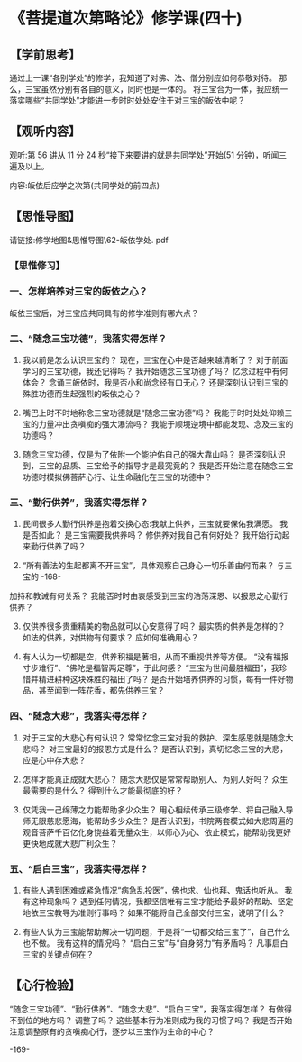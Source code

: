 
# 《菩提道次第略论》修学课(四十)

## 【学前思考】

通过上一课“各别学处”的修学，我知道了对佛、法、僧分别应如何恭敬对待。
那么，三宝虽然分别有各自的意义，同时也是一体的。
将三宝合为一体，我应统一落实哪些“共同学处”才能进一步时时处处安住于对三宝的皈依中呢？

## 【观听内容】

观听:第 56 讲从 11 分 24 秒“接下来要讲的就是共同学处”开始(51 分钟)，听闻三遍及以上。

内容:皈依后应学之次第(共同学处的前四点)

## 【思惟导图】

请链接:修学地图&思惟导图\62-皈依学处. pdf

### 【思惟修习】

### 一、怎样培养对三宝的皈依之心？

皈依三宝后，对三宝应共同具有的修学准则有哪六点？

### 二、“随念三宝功德”，我落实得怎样？

1. 我以前是怎么认识三宝的？
   现在，三宝在心中是否越来越清晰了？
   对于前面学习的三宝功德，我还记得吗？
   我开始随念三宝功德了吗？
   忆念过程中有何体会？
   念诵三皈依时，我是否小和尚念经有口无心？
   还是深刻认识到三宝的殊胜功德而生起强烈的皈依之心？

2. 嘴巴上时不时地称念三宝功德就是“随念三宝功德”吗？
   我能于时时处处仰赖三宝的力量冲出贪嗔痴的强大瀑流吗？
   我能于顺境逆境中都能发现、念及三宝的功德吗？

3. 随念三宝功德，仅是为了依附一个能护佑自己的强大靠山吗？
   是否深刻认识到，三宝的品质、三宝给予的指导才是最究竟的？
   我是否开始注意在随念三宝功德时模拟佛菩萨心行、让生命融化在三宝的功德中？

### 三、“勤行供养”，我落实得怎样？

1. 民间很多人勤行供养是抱着交换心态:我献上供养，三宝就要保佑我满愿。
   我是否如此？
   是三宝需要我供养吗？
   修供养对我自己有何好处？
   我开始行动起来勤行供养了吗？

2. “所有善法的生起都离不开三宝”，具体观察自己身心一切乐善由何而来？
   与三宝的
   -168-

加持和教诫有何关系？
我能否时时由衷感受到三宝的浩荡深恩、以报恩之心勤行供养？

3. 仅供养很多贵重精美的物品就可以心安意得了吗？
   最实质的供养是怎样的？
   如法的供养，对供物有何要求？
   应如何准确用心？

4. 有人认为一切都是空，供养积福是著相，从而不重视供养等方便。
   “没有福报寸步难行”、“佛陀是福智两足尊”，于此何感？
   “三宝为世间最胜福田”，我珍惜并精进耕种这块殊胜的福田了吗？
   是否开始培养供养的习惯，每有一件好物品，甚至闻到一阵花香，都先供养三宝？

### 四、“随念大悲”，我落实得怎样？

1. 对于三宝的大悲心有何认识？
   常常忆念三宝对我的救护、深生感恩就是随念大悲吗？
   对三宝最好的报恩方式是什么？
   是否认识到，真切忆念三宝的大悲，应是心中存大悲？

2. 怎样才能真正成就大悲心？
   随念大悲仅是常常帮助别人、为别人好吗？
   众生最需要的是什么？
   得到什么才能最彻底的好？

3. 仅凭我一己绵薄之力能帮助多少众生？
   用心相续传承三级修学、将自己融入导师无限慈悲愿海，能帮助多少众生？
   是否认识到，书院两套模式如大悲周遍的观音菩萨千百亿化身饶益着无量众生，以师心为心、依止模式，能帮助我更好更快地成就大悲广利众生？

### 五、“启白三宝”，我落实得怎样？

1. 有些人遇到困难或紧急情况“病急乱投医”，佛也求、仙也拜、鬼话也听从。
   我有这种现象吗？
   遇到任何情况，我都坚信唯有三宝才能给予最好的帮助、坚定地依三宝教导为准则行事吗？
   如果不能将自己全部交付三宝，说明了什么？

2. 有些人认为三宝能帮助解决一切问题，于是将“一切都交给三宝了”，自己什么也不做。
   我有这样的情况吗？
   “启白三宝”与“自身努力”有矛盾吗？
   凡事启白三宝的关键点何在？

## 【心行检验】

“随念三宝功德”、“勤行供养”、“随念大悲”、“启白三宝”，我落实得怎样？
有做得不到位的地方吗？
调整了吗？
这些基本行为准则成为我的习惯了吗？
我是否开始注意调整原有的贪嗔痴心行，逐步以三宝作为生命的中心？

-169-
